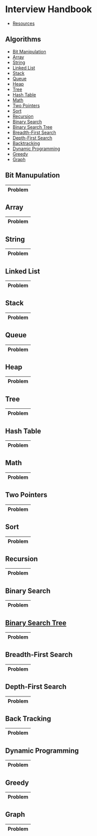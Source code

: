 # Interview Handbook

* [Resources](https://github.com/nealav/interviewing/blob/master/resources.md)

## Algorithms

* [Bit Manipulation](https://github.com/nealav/interviewing#bit-manipulation)
* [Array](https://github.com/nealav/interviewing#array)
* [String](https://github.com/nealav/interviewing#string)
* [Linked List](https://github.com/nealav/interviewing#linked-list)
* [Stack](https://github.com/nealav/interviewing#stack)
* [Queue](https://github.com/nealav/interviewing#queue)
* [Heap](https://github.com/nealav/interviewing#heap)
* [Tree](https://github.com/nealav/interviewing#tree)
* [Hash Table](https://github.com/nealav/interviewing#hash-table)
* [Math](https://github.com/nealav/interviewing#math)
* [Two Pointers](https://github.com/nealav/interviewing#two-pointers)
* [Sort](https://github.com/nealav/interviewing#sort)
* [Recursion](https://github.com/nealav/interviewing#recursion)
* [Binary Search](https://github.com/nealav/interviewing#binary-search)
* [Binary Search Tree](https://github.com/nealav/interviewing#binary-search-tree)
* [Breadth-First Search](https://github.com/nealav/interviewing#breadth-first-search)
* [Depth-First Search](https://github.com/nealav/interviewing#depth-first-search)
* [Backtracking](https://github.com/nealav/interviewing#backtracking)
* [Dynamic Programming](https://github.com/nealav/interviewing#dynamic-programming)
* [Greedy](https://github.com/nealav/interviewing#greedy)
* [Graph](https://github.com/nealav/interviewing#graph)

## Bit Manupulation

| Problem         |
|---------------- |

## Array

| Problem         |
|---------------- |

## String

| Problem         |
|---------------- |

## Linked List

| Problem         |
|---------------- |

## Stack

| Problem         |
|---------------- |

## Queue

| Problem         |
|---------------- |

## Heap

| Problem         |
|---------------- |

## Tree

| Problem         |
|---------------- |

## Hash Table

| Problem         |
|---------------- |

## Math

| Problem         |
|---------------- |

## Two Pointers

| Problem         |
|---------------- |

## Sort

| Problem         |
|---------------- |

## Recursion

| Problem         |
|---------------- |

## Binary Search

| Problem         |
|---------------- |

## [Binary Search Tree](https://github.com/nealav/interviewing/blob/master/algorithms.md#binary-search-tree)

| Problem         |
|---------------- |

## Breadth-First Search

| Problem         |
|---------------- |

## Depth-First Search

| Problem         |
|---------------- |

## Back Tracking

| Problem         |
|---------------- |

## Dynamic Programming

| Problem         |
|---------------- |

## Greedy

| Problem         |
|---------------- |

## Graph

| Problem         |
|---------------- |


